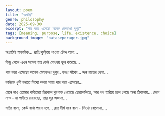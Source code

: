 ```yaml
---
layout: poem
title: "অপ্রাপ্তি"
genre: philosophy
date: 2025-09-30
excerpt: "পার করে এসেছো অনেক মেঘভাঙা দুপুর"
tags: [meaning, purpose, life, existence, choice]
background_image: "bataseporager.jpg"
---
```

অপ্রাপ্তিই স্বাভাবিক... 
প্রাপ্তি কুড়িয়ে পাওয়া চৌদ্দ আনা...

কিছু পেলে এখন সন্দেহ হয়
কেউ বোধহয় ভুল করেছে...

পার করে এসেছো অনেক মেঘভাঙা দুপুর..
ভাঙা সাঁকো...
দগ্ধ রাতের ভোর... 

কাউকে খুশী করতে মিথ্যে বলার
সময় পার করে এসেছো...

মেনে নাও তোমার কবিতারা চিরকাল
ঘুরপাক খেয়েছে চোরাগলিতে, আর
পথ হারিয়ে চলে গেছে অন্য ঠিকানায়... 
মেনে নাও - যা গাইতে চেয়েছো, তার
সুর অজানা...

সত্যি বলো, কেউ ব্যথা পাবে বলে...
রাত দীর্ঘ হবে বলে - মিথ্যে বোলোনা....
